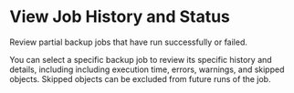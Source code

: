 # View Job History and Status

Review partial backup jobs that have run successfully or failed.

You can select a specific backup job to review its specific history and details, including including execution time, errors, warnings, and skipped objects. Skipped objects can be excluded from future runs of the job.